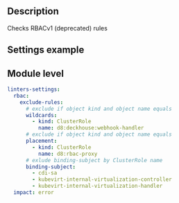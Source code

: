 ## Description

Checks RBACv1 (deprecated) rules

## Settings example

## Module level

```yaml
linters-settings:
  rbac:
    exclude-rules:
      # exclude if object kind and object name equals
      wildcards:
        - kind: ClusterRole
          name: d8:deckhouse:webhook-handler
      # exclude if object kind and object name equals
      placement:
        - kind: ClusterRole
          name: d8:rbac-proxy
      # exlude binding-subject by ClusterRole name
      binding-subject:
        - cdi-sa
        - kubevirt-internal-virtualization-controller
        - kubevirt-internal-virtualization-handler
  impact: error
```
